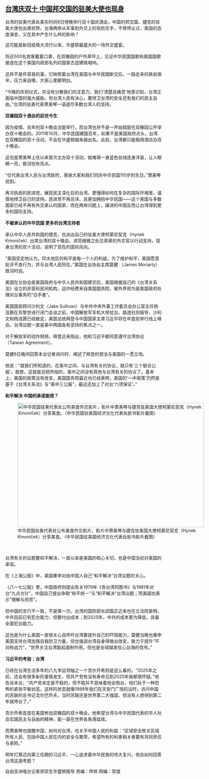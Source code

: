 <!--1633636805000-->
[台湾庆双十    中国邦交国的驻美大使也现身](https://www.rfa.org/mandarin/yataibaodao/gangtai/rc-10072021151620.html)
------

<p>台湾的驻美代表处美东时间6日傍晚举行双十国庆酒会，中国的邦交国、捷克的驻美大使也出席祝贺。台海两岸从军事到外交上的攻防交手，不曾停止过，美国的态度演变，又在其中产生什么样的影响？</p><p>这可能是新冠疫情大流行以来，华盛顿最盛大的一场外交盛宴。<br/><br/>将近500名宾客戴着口罩，在双橡园的户外草坪上，见证中华民国国歌和美国国歌接连在这个美国内政部名列的国家古迹建筑唱响。<br/><br/>这并不是件容易的事。它映照着台湾在美国与中华民国断交后，一路走来的跌宕艰辛。压力来自哪，大家心里都明白。<br/><br/>“今晚的庆祝仪式，并没有分散我们的注意力，我们‘清楚且痛苦’地意识到，台湾正面临中国的强大威胁。但台湾人民有决心，要捍卫台湾的安全还有我们的民主自由。”台湾的驻美代表萧美琴一语道尽多数台湾人的坚持。<br/><br/><strong>双橡园双十酒会的前世今生</strong><br/><br/>因为疫情，去年的双十晚会没能举行，而台湾也并不是一开始就能在双橡园公开举办双十晚会的。2011年10月，中华民国建国百年，如果不是美国政府点头，台湾在双橡园的双十活动，不会在华盛顿越来越出名。此前，台湾都只能租用酒店办双十晚会。<br/><br/>这也是萧美琴上任以来首次主办双十活动，她难得一身蓝色丝绒连身洋装，让人眼睛一亮，致词也有亮点。<br/><br/>“仅代表台湾人民与台湾政府，感谢大家和我们同庆中华民国110岁的生日。”萧美琴说到。<br/><br/>再次执政的民进党，展现民主深化后的台湾，更懂得如何在复杂的国际环境里，谨慎地捍卫自己的坚持。民进党不再忌讳、且更加拥抱中华民国——这个美国与多数国家已经不再有外交承认的国家，而在两岸问题上，躁进的中国反而让台湾得到更多的国际支持。<br/><br/><strong>不被承认的中华民国 更多的台湾支持者</strong><br/><br/>承认中华人民共和国的捷克，也派出自己的驻美大使柯蒙尼契克（Hynek Kmoníček）出席台湾的双十晚会。讲究细微之处见真章的外交官以行动支持，现身台湾的双十活动，说明了现在的国际风向。<br/><br/>“美国坚定地认为，印太地区的和平是每一个人的利益，为了维护和平，美国愿意批评不良行为，并与台湾人民同在。”美国在台协会主席莫健 （James Moriarty）致词时说。<br/><br/>美国在台协会是美国政府与中华人民共和国建交后，美国根据自己的《台湾关系法》设立的非营利民间机构，运作经费来自美国国务院，被外界视为是美国政府处理对台事务的“白手套”。<br/><br/>美国国安顾问沙利文（Jake Sullivan）与中共中央外事工作委员会办公室主任杨洁篪在苏黎世进行闭门会谈之前，中国解放军军机大举扰台。路透社则报导，沙利文和杨洁篪已经敲定，美国总统拜登与中国国家主席习近平将在年底前举行线上峰会。台湾议题一直是美中两国各有坚持的焦点之一。<br/><br/>对于解放军的动作频频，拜登近来指出，他和习近平都同意遵守台湾协议（Taiwan Agreement）。<br/><br/>莫健6日晚间回答本台记者询问时，阐述了拜登的想法与美国的一贯立场。<br/><br/>他说：“就我们所知道的，在美中之间、与台湾有关的协议，就只有‘三个联合公报’。我想，这就是总统所指的，美中之间没有其他与台湾有关的协议了。基本上，美国的政策没有改变，美国国务院最近也已经表明，美国的‘一中政策’仍然是基于《台湾关系法》与“美中三公报”，最近还加上了对台‘六项保证’。”<br/><br/><strong>和平解决 中国的承诺能信？</strong></p><p><figure class="image-richtext image-inline captioned" style="width:600px;"><img alt="中华民国驻美代表处公布美食外交影片，影片中萧美琴与捷克驻美国大使柯蒙尼契克（Hynek Kmoníček）分享美食。（中华民国驻美国经济文化代表处脸书影片截图）" height="400" src="https://www.rfa.org/mandarin/yataibaodao/gangtai/rc-10072021151620.html/id13117800-2107262254222378-600x400.jpg/@@images/61d23dcf-ab70-4a2f-b5a0-aa7c568b3729.jpeg" title="2" width="600"/><figcaption class="image-caption">中华民国驻美代表处公布美食外交影片，影片中萧美琴与捷克驻美国大使柯蒙尼契克（Hynek Kmoníček）分享美食。（中华民国驻美国经济文化代表处脸书影片截图）</figcaption><small></small></figure><br/><br/>台湾有关的议题要和平解决，一直以来是美国的核心关切，也是中国当初对美国的承诺。<br/><br/>在《上海公报》中，美国重申对由中国人自己“和平解决”台湾议题的关心。<br/><br/>《八一七公报》里，中国政府则提出有关1979年《告台湾同胞书》与1981年对台“九点方针”，中国自己提出争取“和平统一”与“和平解决”台湾议题；而美国也表示“理解与欣赏”。<br/><br/>但中国的言行不一致，不是第一次。台湾的国防部长邱国正近来也在立法院表明，中共目前已有犯台能力，但要付出成本；到2025年，中共的成本更为降低，具备全面犯台能力。<br/><br/>这也是为什么美国一直很关心且呼吁台湾要提升自己的吓阻能力，莫健当晚也重申美国支持台湾加强自我防卫力量，但也强调台湾自身得做出改变，致力于提升“不对称战力”，“世界关注台湾能起遏制作用，但也是全球越发忧心台海的信号。”<br/><br/><strong>习近平的考验：台湾</strong><br/><br/>已经在台湾生活多年的八九学运领袖之一个吾尔开希则是这么看的，“2025年之前，还会有很多新的事情发生，但共产党有没有寿命见到2025年我都很怀疑。”他告诉本台，“共产党肯定是不稳的，但不稳并不意味着他会倒台，他们处于一种恐怖的紧张平衡状态，这样的状态就像1989年我们在天安门广场抗议时，访问中国的苏联的总书记戈尔巴乔夫，当时苏联还是世界第二大强国，但没有人想得到第二年就垮台了。”<br/><br/>吾尔开希首度在美国参加双橡园的双十晚会，他希望台湾与中华民国代表的华人社会实践民主与自由的精神，能一直在世界各角落延续。<br/><br/>而萧美琴也提醒中国，如何对台湾，也关乎中国人民的利益：“区域安全攸关区域所有人民、包括中国人民在内的安全与繁荣，希望所有的利害相关者要有共同责任与承担。”<br/><br/>明年打算迈向第三任期的习近平，一心追求着中华民族的伟大复兴，他会如何回答台湾这道考题？</p><p>自由亚洲电台记者郑崇生华盛顿报导 责编：申铧 网编：郭度<br/><br/></p>
